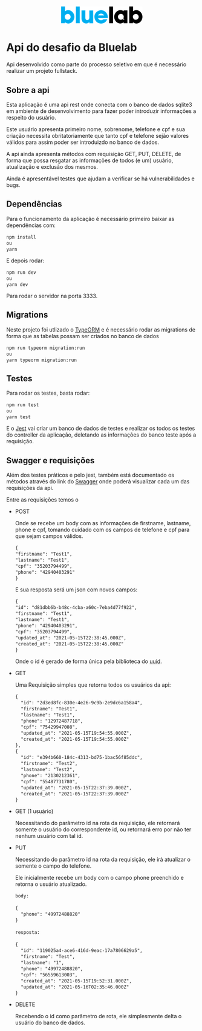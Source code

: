 <h1 align="center">
    <img alt="BluelabLogo" title="Bluelab" src=".github/bluelab.png" />
</h1>

# Api do desafio da Bluelab

Api desenvolvido como parte do processo seletivo em que é necessário realizar um projeto fullstack.

## Sobre a api

Esta aplicação é uma api rest onde conecta com o banco de dados sqlite3 em ambiente de desenvolvimento para fazer poder introduzir informações a respeito do usuário.

Este usuário apresenta primeiro nome, sobrenome, telefone e cpf e sua criação necessita obritatoriamente que tanto cpf e telefone sejão valores válidos para assim poder ser introduizdo no banco de dados.

A api ainda apresenta métodos com requisição GET, PUT, DELETE, de forma que possa resgatar as informações de todos (e um) usuário, atualização e exclusão dos mesmos.

Ainda é apresentável testes que ajudam a verificar se há vulnerabilidades e bugs.

## Dependências

Para o funcionamento da aplicação é necessário primeiro baixar as dependências com:

```
npm install
ou
yarn
```

E depois rodar:

```
npm run dev
ou
yarn dev
```

Para rodar o servidor na porta 3333.

## Migrations

Neste projeto foi utlizado o [TypeORM](https://typeorm.io/#/using-ormconfig) e é necessário rodar as migrations de forma que as tabelas possam ser criados no banco de dados

```
npm run typeorm migration:run
ou
yarn typeorm migration:run
```

## Testes

Para rodar os testes, basta rodar:

```
npm run test
ou
yarn test
```

E o [Jest](https://jestjs.io/pt-BR/) vai criar um banco de dados de testes e realizar os todos os testes do controller da aplicação, deletando as informações do banco teste após a requisição.

## Swagger e requisições

Além dos testes práticos e pelo jest, também está documentado os métodos através do link do [Swagger](https://app.swaggerhub.com/apis-docs/RenatoDTH/Bluelab_Desafio/1.0.0-oas3#/) onde poderá visualizar cada um das requisições da api.

Entre as requisições temos o

- POST

  Onde se recebe um body com as informações de firstname, lastname, phone e cpf, tomando cuidado com os campos de telefone e cpf para que sejam campos válidos.

  ```
  {
  "firstname": "Test1",
  "lastname": "Test1",
  "cpf": "35203794499",
  "phone": "42940403291"
  }
  ```

  E sua resposta será um json com novos campos:

  ```
  {
  "id": "d81dbb6b-b48c-4cba-a60c-7eba4d77f922",
  "firstname": "Test1",
  "lastname": "Test1",
  "phone": "42940403291",
  "cpf": "35203794499",
  "updated_at": "2021-05-15T22:38:45.000Z",
  "created_at": "2021-05-15T22:38:45.000Z"
  }
  ```

  Onde o id é gerado de forma única pela biblioteca do [uuid](https://github.com/uuidjs/uuid#readme).

- GET

  Uma Requisição simples que retorna todos os usuários da api:

  ```
  {
    "id": "2d3ed8fc-830e-4e26-9c9b-2e9dc6a158a4",
    "firstname": "Test1",
    "lastname": "Test1",
    "phone": "12972487718",
    "cpf": "75429947008",
    "updated_at": "2021-05-15T19:54:55.000Z",
    "created_at": "2021-05-15T19:54:55.000Z"
  },
  {
    "id": "e394b660-184c-4313-bd75-1bac56f85ddc",
    "firstname": "Test2",
    "lastname": "Test2",
    "phone": "2130212361",
    "cpf": "55487731780",
    "updated_at": "2021-05-15T22:37:39.000Z",
    "created_at": "2021-05-15T22:37:39.000Z"
  }
  ```

- GET (1 usuário)

  Necessitando do parâmetro id na rota da requisição, ele retornará somente o usuário do correspondente id, ou retornará erro por não ter nenhum usuário com tal id.

- PUT

  Necessitando do parâmetro id na rota da requisição, ele irá atualizar o somente o campo do telefone.

  Ele inicialmente recebe um body com o campo phone preenchido e retorna o usuário atualizado.

  ```
  body:

  {
    "phone": "49972488820"
  }

  resposta:

  {
    "id": "119025a4-ace6-416d-9eac-17a7806629a5",
    "firstname": "Test",
    "lastname": "1",
    "phone": "49972488820",
    "cpf": "56559613003",
    "created_at": "2021-05-15T19:52:31.000Z",
    "updated_at": "2021-05-16T02:35:46.000Z"
  }
  ```

- DELETE

  Recebendo o id como parâmetro de rota, ele simplesmente delta o usuário do banco de dados.
